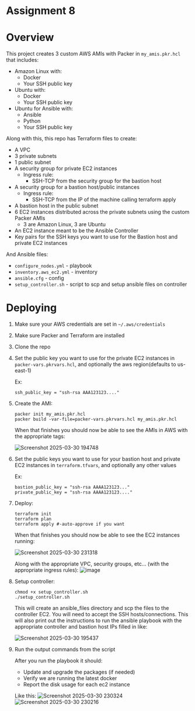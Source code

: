 # Assignment 8
# Overview
This project creates 3 custom AWS AMIs with Packer in ```my_amis.pkr.hcl``` that includes:
- Amazon Linux with:
    - Docker
    - Your SSH public key
- Ubuntu with:
    - Docker
    - Your SSH public key
- Ubuntu for Ansible with:
    - Ansible
    - Python
    - Your SSH public key

Along with this, this repo has Terraform files to create:
- A VPC
- 3 private subnets
- 1 public subnet
- A security group for private EC2 instances
    - Ingress rule:
        - SSH-TCP from the security group for the bastion host
- A security group for a bastion host/public instances
    - Ingress rule:
        - SSH-TCP from the IP of the machine calling terraform apply
- A bastion host in the public subnet
- 6 EC2 instances distributed across the private subnets using the custom Packer AMIs
    - 3 are Amazon Linux, 3 are Ubuntu
- An EC2 instance meant to be the Ansible Controller
- Key pairs for the SSH keys you want to use for the Bastion host and private EC2 instances

And Ansible files:
- ```configure_nodes.yml``` - playbook
- ```inventory.aws_ec2.yml``` - inventory
- ```ansible.cfg``` - config
- ```setup_controller.sh``` - script to scp and setup ansible files on controller

# Deploying
1. Make sure your AWS credentials are set in ```~/.aws/credentials```
2. Make sure Packer and Terraform are installed
3. Clone the repo
4. Set the public key you want to use for the private EC2 instances in ```packer-vars.pkrvars.hcl```, and optionally the aws region(defaults to us-east-1)

   Ex:
   ```
   ssh_public_key = "ssh-rsa AAA123123...."
   ```
5. Create the AMI:
   ```
   packer init my_amis.pkr.hcl
   packer build -var-file=packer-vars.pkrvars.hcl my_amis.pkr.hcl
   ```
   When that finishes you should now be able to see the AMIs in AWS with the appropriate tags:
   
   ![Screenshot 2025-03-30 194748](https://github.com/user-attachments/assets/10150dd5-f55e-48b6-887b-2961158de84e)
   
6. Set the public keys you want to use for your bastion host and private EC2 instances in ```terraform.tfvars```, and optionally any other values

   Ex:
   ```
   bastion_public_key = "ssh-rsa AAAA123123..."
   private_public_key = "ssh-rsa AAAA123123...."
   ```
7. Deploy:
   ```
   terraform init
   terraform plan
   terraform apply #-auto-approve if you want
   ```
   When that finishes you should now be able to see the EC2 instances running:
   
   ![Screenshot 2025-03-30 231318](https://github.com/user-attachments/assets/98173860-4241-4bb0-9474-3fa2a73598de)

   
   Along with the appropriate VPC, security groups, etc... (with the appropriate ingress rules):
   ![image](https://github.com/user-attachments/assets/d8faaa83-e16a-49b4-90a1-8edebab90365)
8. Setup controller:
   ```
   chmod +x setup_controller.sh
   ./setup_controller.sh
   ```

   This will create an ansible_files directory and scp the files to the controller EC2. You will need to accept the SSH hosts/connections.
   This will also print out the instructions to run the ansible playbook with the appropriate controller and bastion host IPs filled in like:
   
   ![Screenshot 2025-03-30 195437](https://github.com/user-attachments/assets/e1a3cda5-b8b2-48df-b6fc-9b43125a4b81)

9. Run the output commands from the script

   After you run the playbook it should:
   - Update and upgrade the packages (if needed)
   - Verify we are running the latest docker
   - Report the disk usage for each ec2 instance
  
   Like this:
    ![Screenshot 2025-03-30 230324](https://github.com/user-attachments/assets/e54e94d5-0694-4e63-becf-c327cad03c25)
    ![Screenshot 2025-03-30 230216](https://github.com/user-attachments/assets/46e8f0df-4e5f-4154-b697-c1efd4c42dcb)



   
